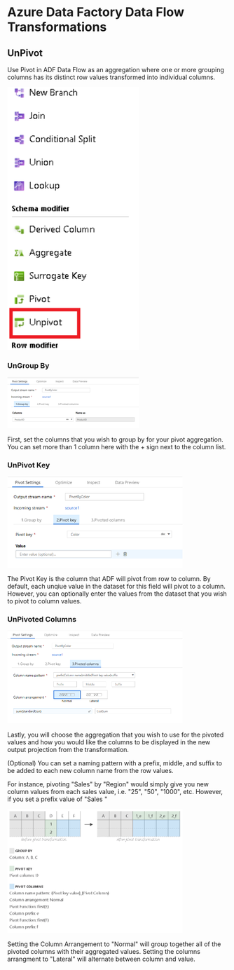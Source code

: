 # Azure Data Factory Data Flow Transformations

## UnPivot

Use Pivot in ADF Data Flow as an aggregation where one or more grouping columns has its distinct row values transformed into individual columns.

<img src="../images/unpivot1.png" width="300">

### UnGroup By

<img src="../images/pivot2.png" width="300">

First, set the columns that you wish to group by for your pivot aggregation. You can set more than 1 column here with the + sign next to the column list.

### UnPivot Key

<img src="../images/pivot3.png" width="400">

The Pivot Key is the column that ADF will pivot from row to column. By default, each unqiue value in the dataset for this field will pivot to a column. However, you can optionally enter the values from the dataset that you wish to pivot to column values.

### UnPivoted Columns

<img src="../images/pivot4.png" width="400">

Lastly, you will choose the aggregation that you wish to use for the pivoted values and how you would like the columns to be displayed in the new output projection from the transformation.

(Optional) You can set a naming pattern with a prefix, middle, and suffix to be added to each new column name from the row values.

For instance, pivoting "Sales" by "Region" would simply give you new column values from each sales value, i.e. "25", "50", "1000", etc. However, if you set a prefix value of "Sales " 

<img src="../images/pivot5.png" width="400">

Setting the Column Arrangement to "Normal" will group together all of the pivoted columns with their aggregated values. Setting the columns arrangment to "Lateral" will alternate between column and value.

